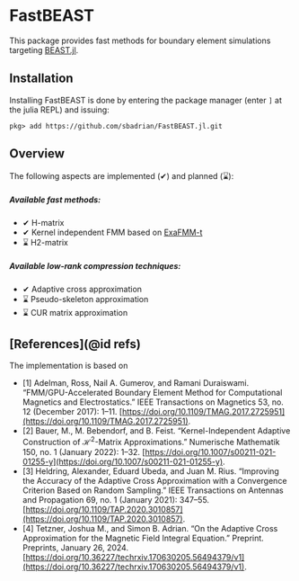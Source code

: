 # FastBEAST

This package provides fast methods for boundary element simulations targeting [BEAST.jl](https://github.com/krcools/BEAST.jl). 

## Installation 
Installing FastBEAST is done by entering the package manager (enter `]` at the julia REPL) and issuing:

```
pkg> add https://github.com/sbadrian/FastBEAST.jl.git
```

## Overview
The following aspects are implemented (✔) and planned (⌛):

##### Available fast methods:
- ✔ H-matrix
- ✔ Kernel independent FMM based on [ExaFMM-t](https://github.com/exafmm/exafmm-t)
- ⌛ H2-matrix

##### Available low-rank compression techniques:
- ✔ Adaptive cross approximation 
- ⌛ Pseudo-skeleton approximation 
- ⌛ CUR matrix approximation 

## [References](@id refs)
The implementation is based on
- [1] Adelman, Ross, Nail A. Gumerov, and Ramani Duraiswami. “FMM/GPU-Accelerated Boundary Element Method for Computational Magnetics and Electrostatics.” IEEE Transactions on Magnetics 53, no. 12 (December 2017): 1–11. [https://doi.org/10.1109/TMAG.2017.2725951](https://doi.org/10.1109/TMAG.2017.2725951).
- [2] Bauer, M., M. Bebendorf, and B. Feist. “Kernel-Independent Adaptive Construction of $\mathcal {H}^2$-Matrix Approximations.” Numerische Mathematik 150, no. 1 (January 2022): 1–32. [https://doi.org/10.1007/s00211-021-01255-y](https://doi.org/10.1007/s00211-021-01255-y).
- [3] Heldring, Alexander, Eduard Ubeda, and Juan M. Rius. “Improving the Accuracy of the Adaptive Cross Approximation with a Convergence Criterion Based on Random Sampling.” IEEE Transactions on Antennas and Propagation 69, no. 1 (January 2021): 347–55. [https://doi.org/10.1109/TAP.2020.3010857](https://doi.org/10.1109/TAP.2020.3010857).
- [4] Tetzner, Joshua M., and Simon B. Adrian. “On the Adaptive Cross Approximation for the Magnetic Field Integral Equation.” Preprint. Preprints, January 26, 2024. [https://doi.org/10.36227/techrxiv.170630205.56494379/v1](https://doi.org/10.36227/techrxiv.170630205.56494379/v1).